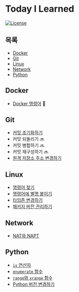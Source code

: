# Today I Learned

[![License](https://img.shields.io/badge/license-MIT%20License-blue.svg)](https://en.wikipedia.org/wiki/MIT_License)

## 목록

* [Docker](#docker)
* [Git](#git)
* [Linux](#linux)
* [Network](#Network)
* [Python](#python)

## Docker

* [Docker 명령어](docker/docker-commands.md) :bookmark:

## Git

* [커밋 초기화하기](git/reset-commit.md)
* 커밋 되돌리기 :soon:
* 커밋 병합하기 :soon:
* 커밋 재구성하기 :soon:
* [원격 저장소 주소 변경하기](git/change-remote-repository-url.md)

## Linux

* [명령어 찾기](linux/find-command.md)
* [명령어에 별명 붙이기](linux/attach-alias-to-command.md)
* [타임존 변경하기](linux/change-timezone.md)
* [패키지 버전 관리하기](linux/manage-package-version.md)

## Network

* [NAT와 NAPT](network/nat-and-napt.md)

## Python

* [`is` 연산자](python/is-operator.md)
* [`enumerate` 함수](python/enumerate-function.md)
* [`range`와 `xrange` 함수](python/range-function-and-xrange-function.md)
* [Python 버전 변경하기](python/change-python-version.md)
